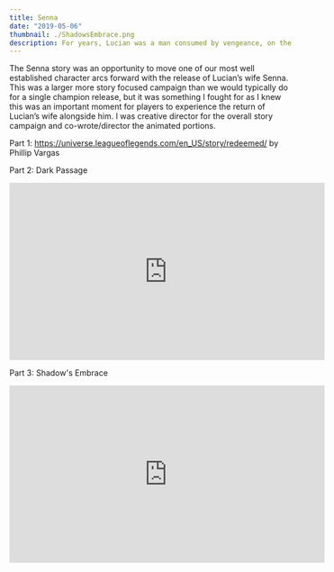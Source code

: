 ```yaml
---
title: Senna
date: "2019-05-06"
thumbnail: ./ShadowsEmbrace.png
description: For years, Lucian was a man consumed by vengeance, on the hunt for Thresh.  Over this three part story arc, we moved Lucian from grief, to acceptance, to disbelief and finally brought him back to love or rather brought his love back to him.  Lucian had accomplished his mission, but Senna’s was just getting started.
---
```


The Senna story was an opportunity to move one of our most well established character arcs forward with the release of Lucian’s wife Senna.  This was a larger more story focused campaign than we would typically do for a single champion release, but it was something I fought for as I knew this was an important moment for players to experience the return of Lucian’s wife alongside him.  I was creative director for the overall story campaign and co-wrote/director the animated portions.

Part 1:  https://universe.leagueoflegends.com/en_US/story/redeemed/ by Phillip Vargas

Part 2: Dark Passage
<iframe width="560" height="315" src="https://www.youtube.com/embed/BWjbBlvf9cw?controls=0" title="YouTube video player" frameborder="0" allow="accelerometer; autoplay; clipboard-write; encrypted-media; gyroscope; picture-in-picture" allowfullscreen></iframe>

Part 3: Shadow's Embrace

<iframe width="560" height="315" src="https://www.youtube.com/embed/ZjvDFvzfxsQ?controls=0" title="YouTube video player" frameborder="0" allow="accelerometer; autoplay; clipboard-write; encrypted-media; gyroscope; picture-in-picture" allowfullscreen></iframe>
